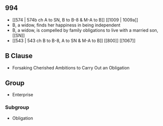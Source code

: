## 994
- [[574 | 574b ch A to SN, B to B-8 &amp; M-A to B]] [[1009 | 1009a]] 
- B, a widow, finds her happiness in being independent
- B, a widow, is compelled by family obligations to live with a married son, [[SN]]
- [[543 | 543 ch B to B-8, A to SN &amp; M-A to B]] [[800]] [[1067]] 

## B Clause
- Forsaking Cherished Ambitions to Carry Out an Obligation

## Group
- Enterprise

### Subgroup
- Obligation

